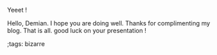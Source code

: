 Yeeet !

Hello, Demian. I hope you are
doing well. Thanks for complimenting my blog. That is all. good luck on your presentation !

;tags: bizarre